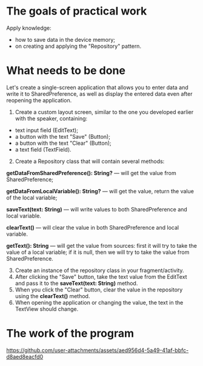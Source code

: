 # The goals of practical work
Apply knowledge:

- how to save data in the device memory;
- on creating and applying the "Repository" pattern.

# What needs to be done

Let's create a single-screen application that allows you to enter data and write it to SharedPreference, as well as display the entered data even after reopening the application.

1. Create a custom layout screen, similar to the one you developed earlier with the speaker, containing:
  - text input field (EditText);
  - a button with the text "Save" (Button);
  - a button with the text "Clear" (Button);
  - a text field (TextField).
2. Create a Repository class that will contain several methods:
  
  **getDataFromSharedPreference(): String?** — will get the value from SharedPreference;
  
  **getDataFromLocalVariable(): String?** — will get the value, return the value of the local variable;
  
  **saveText(text: String)** — will write values to both SharedPreference and local variable.
  
  **clearText()** — will clear the value in both SharedPreference and local variable.
  
  **getText(): String** — will get the value from sources: first it will try to take the value of a local variable; if it is null, then we will try to take the value from SharedPreference.

3. Create an instance of the repository class in your fragment/activity.
4. After clicking the "Save" button, take the text value from the EditText and pass it to the **saveText(text: String)** method.
5. When you click the "Clear" button, clear the value in the repository using the **clearText()** method.
6. When opening the application or changing the value, the text in the TextView should change.

# The work of the program


https://github.com/user-attachments/assets/aed956d4-5a49-41af-bbfc-d8aed8eacfd0

